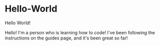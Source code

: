 # Hello-World
Hello World!

Hello! I'm a person who is learning how to code! I've been following the instructions on the guides page, and it's been great so far!
